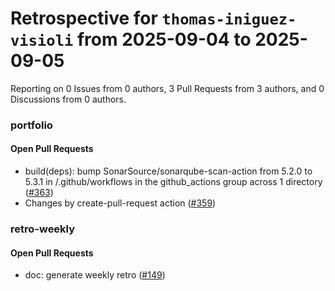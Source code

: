# Retrospective for `thomas-iniguez-visioli` from 2025-09-04 to 2025-09-05

Reporting on 0 Issues from 0 authors, 3 Pull Requests from 3 authors, and 0 Discussions from 0 authors.


### portfolio

#### Open Pull Requests

- build(deps): bump SonarSource/sonarqube-scan-action from 5.2.0 to 5.3.1 in /.github/workflows in the github_actions group across 1 directory ([#363](https://github.com/thomas-iniguez-visioli/portfolio/pull/363))
- Changes by create-pull-request action ([#359](https://github.com/thomas-iniguez-visioli/portfolio/pull/359))

### retro-weekly

#### Open Pull Requests

- doc: generate weekly retro ([#149](https://github.com/thomas-iniguez-visioli/retro-weekly/pull/149))